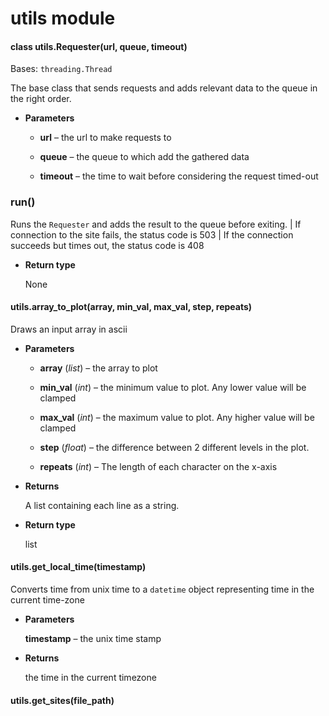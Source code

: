 # utils module


#### class utils.Requester(url, queue, timeout)
Bases: `threading.Thread`

The base class that sends requests and adds relevant data to the queue in the right order.


* **Parameters**

    
    * **url** – the url to make requests to


    * **queue** – the queue to which add the gathered data


    * **timeout** – the time to wait before considering the request timed-out



### run()
Runs the `Requester` and adds the result to the queue before exiting.
|  If connection to the site fails, the status code is 503
|  If the connection succeeds but times out, the status code is 408


* **Return type**

    None



#### utils.array_to_plot(array, min_val, max_val, step, repeats)
Draws an input array in ascii


* **Parameters**

    
    * **array** (*list*) – the array to plot


    * **min_val** (*int*) – the minimum value to plot. Any lower value will be clamped


    * **max_val** (*int*) – the maximum value to plot. Any higher value will be clamped


    * **step** (*float*) – the difference between 2 different levels in the plot.


    * **repeats** (*int*) – The length of each character on the x-axis



* **Returns**

    A list containing each line as a string.



* **Return type**

    list



#### utils.get_local_time(timestamp)
Converts time from unix time to a `datetime` object representing time in the current time-zone


* **Parameters**

    **timestamp** – the unix time stamp



* **Returns**

    the time in the current timezone



#### utils.get_sites(file_path)

